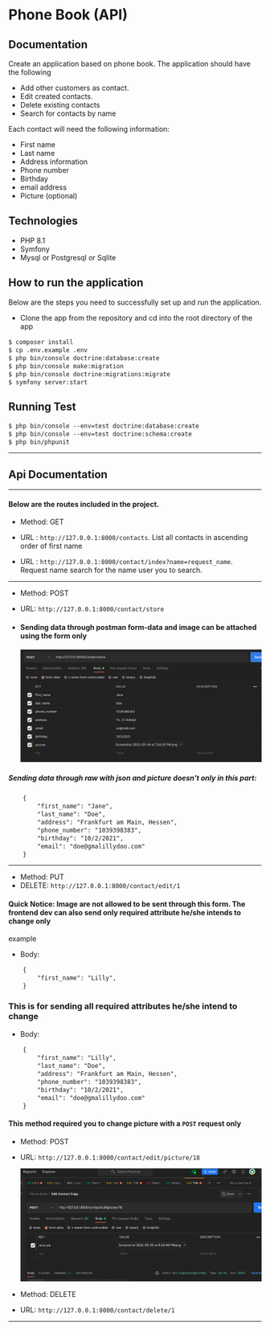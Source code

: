 # Phone Book (API)

## Documentation

Create an application based on phone book. The application should have the following

- Add other customers as contact.
- Edit created contacts.
- Delete existing contacts
- Search for contacts by name

Each contact will need the following information:
- First name
- Last name
- Address information
- Phone number
- Birthday
- email address
- Picture (optional)

## Technologies

- PHP 8.1
- Symfony
- Mysql or Postgresql or Sqlite

## How to run the application
Below are the steps you need to successfully set up and run the application.

- Clone the app from the repository and cd into the root directory of the app
```
$ composer install
$ cp .env.example .env
$ php bin/console doctrine:database:create
$ php bin/console make:migration
$ php bin/console doctrine:migrations:migrate
$ symfony server:start
```

## Running Test

```shell script
$ php bin/console --env=test doctrine:database:create
$ php bin/console --env=test doctrine:schema:create
$ php bin/phpunit
```

---

## Api Documentation

---
#### Below are the routes included in the project.

- Method: GET
- URL : `http://127.0.0.1:8000/contacts`. List all contacts in ascending order of first name


- URL : `http://127.0.0.1:8000/contact/index?name=request_name`. Request name search for the name user you to search.
  
---
- Method: POST 
- URL: `http://127.0.0.1:8000/contact/store`

- #### Sending data through postman form-data and image can be attached using the form only

    ![alt text](postform.png)



##### Sending data through raw with json and picture doesn't only in this part:
```
    {
        "first_name": "Jane",
        "last_name": "Doe",
        "address": "Frankfurt am Main, Hessen",
        "phone_number": "1039398383",
        "birthday": "10/2/2021",
        "email": "doe@gmalillydoo.com"
    }
```

---

- Method: PUT
- DELETE:  `http://127.0.0.1:8000/contact/edit/1`


#### Quick Notice: Image are not allowed to be sent through this form. The frontend dev can also send only required attribute he/she intends to change only
example

- Body:
```
    {
        "first_name": "Lilly",
    }
```
### This is for sending all required attributes he/she intend to change
- Body:
```
    {
        "first_name": "Lilly",
        "last_name": "Doe",
        "address": "Frankfurt am Main, Hessen",
        "phone_number": "1039398383",
        "birthday": "10/2/2021",
        "email": "doe@gmalillydoo.com"
    }
```

#### This method required you to change picture with a `POST` request only 
- Method: POST
- URL: `http://127.0.0.1:8000/contact/edit/picture/18`


  ![alt text](updatepostform.png)

- Method: DELETE
- URL: `http://127.0.0.1:8000/contact/delete/1`

---